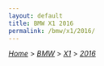 ```yaml
---
layout: default
title: BMW X1 2016
permalink: /bmw/x1/2016/
---
```

[*Home*](/) > [*BMW*](/bmw/) > [*X1*](/bmw/x1/) > [*2016*](/bmw/x1/2016/)
